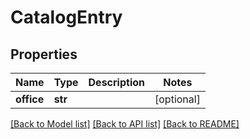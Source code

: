 # CatalogEntry

## Properties
Name | Type | Description | Notes
------------ | ------------- | ------------- | -------------
**office** | **str** |  | [optional] 

[[Back to Model list]](../README.md#documentation-for-models) [[Back to API list]](../README.md#documentation-for-api-endpoints) [[Back to README]](../README.md)

